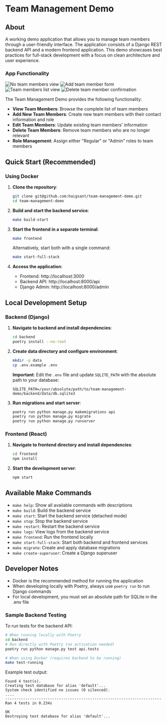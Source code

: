 # Team Management Demo

## About
A working demo application that allows you to manage team members through a user-friendly interface. The application consists of a Django REST backend API and a modern frontend application. This demo showcases best practices for full-stack development with a focus on clean architecture and user experience.

### App Functionality

![No team members view](./no_members.png)
![Add team member form](./add_member.png)
![Team members list view](./list.png)
![Delete team member confirmation](./delete_member.png)

The Team Management Demo provides the following functionality:

- **View Team Members**: Browse the complete list of team members
- **Add New Team Members**: Create new team members with their contact information and role
- **Edit Team Members**: Update existing team members' information
- **Delete Team Members**: Remove team members who are no longer relevant
- **Role Management**: Assign either "Regular" or "Admin" roles to team members

## Quick Start (Recommended)

### Using Docker

1. **Clone the repository**:
   ```bash
   git clone git@github.com:haigsant/team-management-demo.git
   cd team-management-demo
   ```

2. **Build and start the backend service**:
   ```bash
   make build-start
   ```

3. **Start the frontend in a separate terminal**:
   ```bash
   make frontend
   ```

   Alternatively, start both with a single command:
   ```bash
   make start-full-stack
   ```

4. **Access the application**:
   - Frontend: http://localhost:3000
   - Backend API: http://localhost:8000/api
   - Django Admin: http://localhost:8000/admin

## Local Development Setup

### Backend (Django)

1. **Navigate to backend and install dependencies**:
   ```bash
   cd backend
   poetry install --no-root
   ```

2. **Create data directory and configure environment**:
   ```bash
   mkdir -p data
   cp .env.example .env
   ```
   
   **Important**: Edit the `.env` file and update `SQLITE_PATH` with the absolute path to your database:
   ```
   SQLITE_PATH=/your/absolute/path/to/team-management-demo/backend/data/db.sqlite3
   ```

3. **Run migrations and start server**:
   ```bash
   poetry run python manage.py makemigrations api
   poetry run python manage.py migrate
   poetry run python manage.py runserver
   ```

### Frontend (React)

1. **Navigate to frontend directory and install dependencies**:
   ```bash
   cd frontend
   npm install
   ```

2. **Start the development server**:
   ```bash
   npm start
   ```

## Available Make Commands

- `make help`: Show all available commands with descriptions
- `make build`: Build the backend service
- `make start`: Start the backend service (detached mode)
- `make stop`: Stop the backend service
- `make restart`: Restart the backend service
- `make logs`: View logs from the backend service
- `make frontend`: Run the frontend locally
- `make start-full-stack`: Start both backend and frontend services
- `make migrate`: Create and apply database migrations
- `make create-superuser`: Create a Django superuser

## Developer Notes

- Docker is the recommended method for running the application
- When developing locally with Poetry, always use `poetry run` to run Django commands
- For local development, you must set an absolute path for SQLite in the .env file

### Sample Backend Testing

To run tests for the backend API:

```bash
# When running locally with Poetry
cd backend
# Run directly with Poetry (no activation needed)
poetry run python manage.py test api.tests

# When using Docker (requires backend to be running)
make test-running
```

Example test output:
```
Found 4 test(s).
Creating test database for alias 'default'...
System check identified no issues (0 silenced).
....
----------------------------------------------------------------------
Ran 4 tests in 0.234s

OK
Destroying test database for alias 'default'...
```
